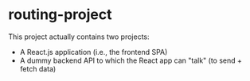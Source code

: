 # routing-project
This project actually contains two projects: 
- A React.js application (i.e., the frontend SPA)
- A dummy backend API to which the React app can "talk" (to send + fetch data)
